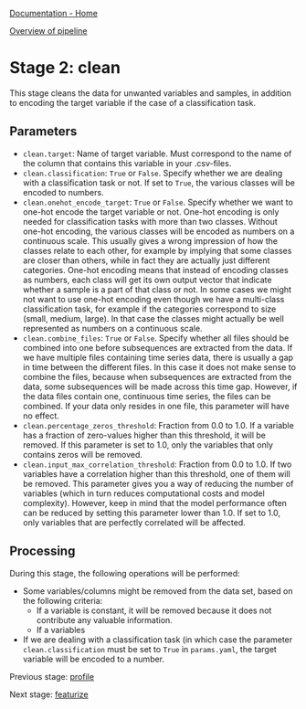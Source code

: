 [Documentation - Home](https://github.com/SINTEF-9012/Erdre/blob/master/docs/index.md)

[Overview of pipeline](https://github.com/SINTEF-9012/Erdre/blob/master/docs/tutorials/03_pipeline.md)

# Stage 2: clean


This stage cleans the data for unwanted variables and samples, in addition to
encoding the target variable if the case of a classification task.


## Parameters

- `clean.target`: Name of target variable. Must correspond to the name of the
  column that contains this variable in your .csv-files.
- `clean.classification`: `True` or `False`. Specify whether we are dealing
  with a classification task or not. If set to `True`, the various classes will
  be encoded to numbers.
- `clean.onehot_encode_target`: `True` or `False`. Specify whether we want to
  one-hot encode the target variable or not. One-hot encoding is only needed
  for classification tasks with more than two classes. Without one-hot
  encoding, the various classes will be encoded as numbers on a continuous
  scale. This usually gives a wrong impression of how the classes relate to
  each other, for example by implying that some classes are closer than
  others, while in fact they are actually just different categories. One-hot
  encoding means that instead of encoding classes as numbers, each class will
  get its own output vector that indicate whether a sample is a part of that
  class or not. In some cases we might not want to use one-hot encoding even
  though we have a multi-class classification task, for example if the
  categories correspond to size (small, medium, large). In that case the
  classes might actually be well represented as numbers on a continuous scale.
- `clean.combine_files`: `True` or `False`. Specify whether all files should be
  combined into one before subsequences are extracted from the data. If we have
  multiple files containing time series data, there is usually a gap in time
  between the different files. In this case it does not make sense to
  combine the files, because when subsequences are extracted from the data,
  some subsequences will be made across this time gap. However, if the data
  files contain one, continuous time series, the files can be combined. If your
  data only resides in one file, this parameter will have no effect.
- `clean.percentage_zeros_threshold`: Fraction from 0.0 to 1.0. If a variable
  has a fraction of zero-values higher than this threshold, it will be removed.
  If this parameter is set to 1.0, only the variables that only contains zeros
  will be removed.
- `clean.input_max_correlation_threshold`: Fraction from 0.0 to 1.0. If two
  variables have a correlation higher than this threshold, one of them will be
  removed. This parameter gives you a way of reducing the number of variables (which
  in turn reduces computational costs and model complexity). However, keep in
  mind that the model performance often can be reduced by setting this
  parameter lower than 1.0. If set to 1.0, only variables that are perfectly
  correlated will be affected.

## Processing

During this stage, the following operations will be performed:

- Some variables/columns might be removed from the data set, based on the
  following criteria:
    - If a variable is constant, it will be removed because it does not
      contribute any valuable information.
    - If a variables
- If we are dealing with a classification task (in which case the parameter
  `clean.classification` must be set to `True` in `params.yaml`, the target
  variable will be encoded to a number.

Previous stage: [profile](https://github.com/SINTEF-9012/Erdre/blob/master/docs/tutorials/stages/01_profile.md)

Next stage: [featurize](https://github.com/SINTEF-9012/Erdre/blob/master/docs/tutorials/stages/03_featurize.md)
